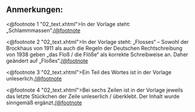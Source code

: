 Anmerkungen:
------------

<@footnote 1 "02_text.xhtml">In der Vorlage steht: „Schlammmassen“.</@footnote>

<@footnote 2 "02_text.xhtml">In der Vorlage steht: „Flosses“ – Sowohl der
Brockhaus von 1911 als auch die Regeln der Deutschen Rechtschreibung von 1938
geben „das Floß / die Flöße“ als korrekte Schreibweise an. Daher geändert auf
„Floßes“.</@footnote>

<@footnote 3 "02_text.xhtml">Ein Teil des Wortes ist in der Vorlage
unleserlich.</@footnote>

<@footnote 4 "02_text.xhtml">Bei sechs Zeilen ist in der Vorlage jeweils das
letzte Stückchen der Zeile unleserlich / überklebt. Der Inhalt wurde sinngemäß
ergänzt.</@footnote>


